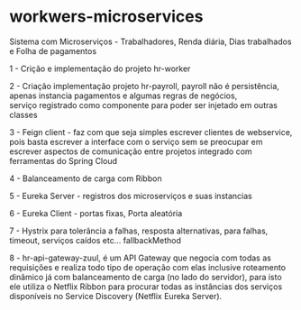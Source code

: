 # workwers-microservices


Sistema com Microserviços - Trabalhadores, Renda diária, Dias trabalhados e Folha de pagamentos


1 - Crição e implementação do projeto hr-worker 

2 - Criação implementação projeto hr-payroll, 
            payroll não é persistência, apenas instancia pagamentos e algumas regras de negócios,  
            serviço registrado como componente para poder ser injetado em outras classes
            
3 - Feign client - faz com que seja simples escrever clientes de webservice, pois basta escrever a interface com o serviço sem se preocupar em escrever aspectos de comunicação entre projetos integrado com ferramentas do Spring Cloud 

4 - Balanceamento de carga com Ribbon 
    
5 - Eureka Server - registros dos microserviços e suas instancias

6 - Eureka Client -
      portas fixas, Porta aleatória 
      
7 -  Hystrix para tolerância a falhas, resposta alternativas, para falhas, timeout, serviços caídos etc... fallbackMethod

8 - hr-api-gateway-zuul, é um API Gateway que negocia com todas as requisições e realiza todo tipo de operação com elas inclusive roteamento dinâmico já com balanceamento de carga (no lado do servidor), para isto ele utiliza o Netflix Ribbon para procurar todas as instâncias dos serviços disponíveis no Service Discovery (Netflix Eureka Server).
          
